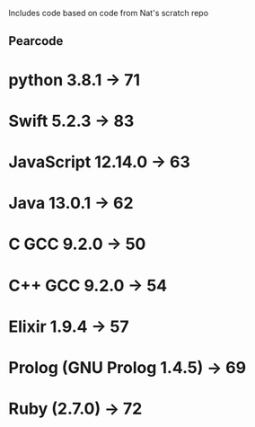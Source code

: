 Includes code based on code from Nat's scratch repo

## Pearcode ##

# python 3.8.1 -> 71
# Swift 5.2.3 -> 83
# JavaScript 12.14.0 -> 63
# Java 13.0.1 -> 62
# C GCC 9.2.0 -> 50
# C++ GCC 9.2.0 -> 54
# Elixir 1.9.4 -> 57
# Prolog (GNU Prolog 1.4.5) -> 69
# Ruby (2.7.0) -> 72
